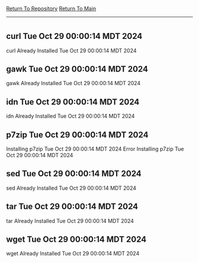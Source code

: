 [Return To Repository](https://github.com/DigitalWarrior/piholeparser/)
[Return To Main](https://github.com/DigitalWarrior/piholeparser/blob/master/RecentRunLogs/Mainlog.md)
____________________________________
# 
## curl Tue Oct 29 00:00:14 MDT 2024
curl Already Installed Tue Oct 29 00:00:14 MDT 2024
## gawk Tue Oct 29 00:00:14 MDT 2024
gawk Already Installed Tue Oct 29 00:00:14 MDT 2024
## idn Tue Oct 29 00:00:14 MDT 2024
idn Already Installed Tue Oct 29 00:00:14 MDT 2024
## p7zip Tue Oct 29 00:00:14 MDT 2024
Installing p7zip Tue Oct 29 00:00:14 MDT 2024
Error Installing p7zip Tue Oct 29 00:00:14 MDT 2024
## sed Tue Oct 29 00:00:14 MDT 2024
sed Already Installed Tue Oct 29 00:00:14 MDT 2024
## tar Tue Oct 29 00:00:14 MDT 2024
tar Already Installed Tue Oct 29 00:00:14 MDT 2024
## wget Tue Oct 29 00:00:14 MDT 2024
wget Already Installed Tue Oct 29 00:00:14 MDT 2024
